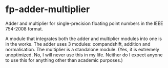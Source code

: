 # fp-adder-multiplier
Adder and multiplier for single-precision floating point numbers in the IEEE 754-2008 format. 

A module that integrates both the adder and multiplier modules into one is in the works.
The adder uses 3 modules: compandshift, addition and normalisation. The multiplier is a standalone module.
(Yes, it is extremely unoptimized. No, I will never use this in my life. Neither do I expect anyone to use this for anything other than academic purposes.)

